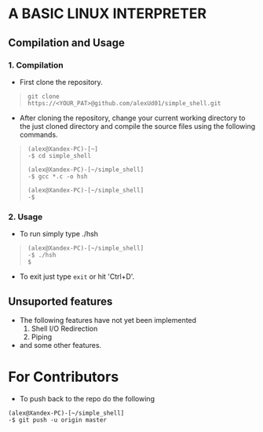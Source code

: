 # A BASIC LINUX INTERPRETER

## Compilation and Usage

### 1. Compilation
* First clone the repository.
> `
> git clone https://<YOUR_PAT>@github.com/alexUd01/simple_shell.git
`
* After cloning the repository, change your current working directory to the just cloned directory and compile the source files using the following commands.

> ```
> (alex@Xandex-PC)-[~]
> -$ cd simple_shell
>
> (alex@Xandex-PC)-[~/simple_shell]
> -$ gcc *.c -o hsh
>
> (alex@Xandex-PC)-[~/simple_shell]
> -$
> ```


### 2. Usage
* To run simply type ./hsh
> ```
> (alex@Xandex-PC)-[~/simple_shell]
> -$ ./hsh
> $
> ```

* To exit just type `exit` or hit 'Ctrl+D'.

## Unsuported features

* The following features have not yet been implemented
  1. Shell I/O Redirection
  2. Piping
* and some other features.

# For Contributors
* To push back to the repo do the following
```
(alex@Xandex-PC)-[~/simple_shell]
-$ git push -u origin master
```
